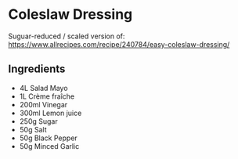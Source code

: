 # Coleslaw Dressing

Suguar-reduced / scaled version of: https://www.allrecipes.com/recipe/240784/easy-coleslaw-dressing/

## Ingredients

* 4L Salad Mayo
* 1L Crème fraîche
* 200ml Vinegar
* 300ml Lemon juice
* 250g Sugar
* 50g Salt
* 50g Black Pepper
* 50g Minced Garlic

